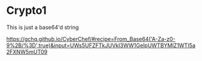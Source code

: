 # Crypto1

This is just a base64'd string

https://gchq.github.io/CyberChef/#recipe=From_Base64('A-Za-z0-9%2B/%3D',true)&input=UWs5UFZFTkJUVkI3WW1GelpUWTBYMlZ1WTI5a2FXNW5mUT09
